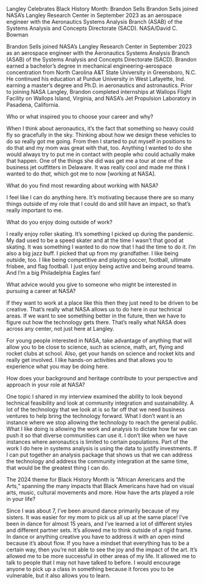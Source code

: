 Langley Celebrates Black History Month: Brandon Sells 
 Brandon Sells joined NASA’s Langley Research Center in September 2023 as an aerospace engineer with the Aeronautics Systems Analysis Branch (ASAB) of the Systems Analysis and Concepts Directorate (SACD). NASA/David C. Bowman

Brandon Sells joined NASA’s Langley Research Center in September 2023 as an aerospace engineer with the Aeronautics Systems Analysis Branch (ASAB) of the Systems Analysis and Concepts Directorate (SACD). Brandon earned a bachelor’s degree in mechanical engineering-aerospace concentration from North Carolina A&T State University in Greensboro, N.C. He continued his education at Purdue University in West Lafayette, Ind. earning a master’s degree and Ph.D. in aeronautics and astronautics. Prior to joining NASA Langley, Brandon completed internships at Wallops Flight Facility on Wallops Island, Virginia, and NASA’s Jet Propulsion Laboratory in Pasadena, California.

Who or what inspired you to choose your career and why?

When I think about aeronautics, it’s the fact that something so heavy could fly so gracefully in the sky. Thinking about how we design these vehicles to do so really got me going. From then I started to put myself in positions to do that and my mom was great with that, too. Anything I wanted to do she would always try to put me in contact with people who could actually make that happen. One of the things she did was get me a tour at one of the business jet outfitters in Delaware. It was really cool and made me think I wanted to do *that,* which got me to now [working at NASA].

What do you find most rewarding about working with NASA?

I feel like I can do anything here. It’s motivating because there are so many things outside of my role that I could do and still have an impact, so that’s really important to me.

What do you enjoy doing outside of work?

I really enjoy roller skating. It’s something I picked up during the pandemic. My dad used to be a speed skater and at the time I wasn’t that good at skating. It was something I wanted to do now that I had the time to do it. I’m also a big jazz buff. I picked that up from my grandfather. I like being outside, too. I like being competitive and playing soccer, football, ultimate frisbee, and flag football. I just enjoy being active and being around teams. And I’m a big Philadelphia Eagles fan!

What advice would you give to someone who might be interested in pursuing a career at NASA?

If they want to work at a place like this then they just need to be driven to be creative. That’s really what NASA allows us to do here in our technical areas. If we want to see something better in the future, then we have to figure out how the technology gets there. That’s really what NASA does across any center, not just here at Langley.

For young people interested in NASA, take advantage of anything that will allow you to be close to science, such as science, math, art, flying and rocket clubs at school. Also, get your hands on science and rocket kits and really get involved. I like hands-on activities and that allows you to experience what you may be doing here.

How does your background and heritage contribute to your perspective and approach in your role at NASA?

One topic I shared in my interview examined the ability to look beyond technical feasibility and look at community integration and sustainability. A lot of the technology that we look at is so far off that we need business ventures to help bring the technology forward. What I don’t want is an instance where we stop allowing the technology to reach the general public. What I like doing is allowing the work and analysis to dictate how far we can push it so that diverse communities can use it. I don’t like when we have instances where aeronautics is limited to certain populations. Part of the work I do here in systems analysis is using the data to justify investments. If I can put together an analysis package that shows us that we can address the technology and address the community integration at the same time, that would be the greatest thing I can do.

The 2024 theme for Black History Month is “African Americans and the Arts,” spanning the many impacts that Black Americans have had on visual arts, music, cultural movements and more. How have the arts played a role in your life?

Since I was about 7, I’ve been around dance primarily because of my sisters. It was easier for my mom to pick us all up at the same place! I’ve been in dance for almost 15 years, and I’ve learned a lot of different styles and different partner sets. It’s allowed me to think outside of a rigid frame. In dance or anything creative you have to address it with an open mind because it’s about flow. If you have a mindset that everything has to be a certain way, then you’re not able to see the joy and the impact of the art. It’s allowed me to be more successful in other areas of my life. It allowed me to talk to people that I may not have talked to before. I would encourage anyone to pick up a class in something because it forces you to be vulnerable, but it also allows you to learn.